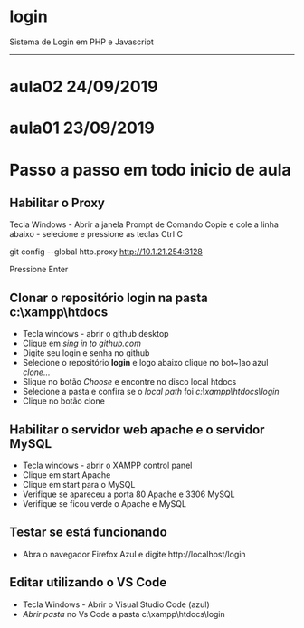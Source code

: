 # login
Sistema de Login em PHP e Javascript 

---

# aula02 24/09/2019

# aula01 23/09/2019

# Passo a passo em todo inicio de aula

## Habilitar o Proxy
Tecla Windows - Abrir a janela Prompt de Comando
Copie e cole a linha abaixo - selecione e pressione as teclas Ctrl C

git config --global http.proxy http://10.1.21.254:3128

Pressione Enter 

 ## Clonar o repositório **login** na pasta **c:\xampp\htdocs**
 
- Tecla windows - abrir o github desktop
- Clique em *sing in to github.com*
- Digite seu login e senha no github
- Selecione o repositório **login** e logo abaixo clique no bot~]ao azul *clone...*
- Slique no botão *Choose* e encontre no disco local htdocs
- Selecione a pasta e confira se o *local path* foi *c:\xampp\htdocs\login*
- Clique no botão clone

## Habilitar o servidor web **apache** e o servidor **MySQL**
- Tecla windows - abrir o XAMPP control panel
- Clique em start Apache
- Clique em start para o MySQL
- Verifique se apareceu a porta 80 Apache e 3306 MySQL
- Verifique se ficou verde o Apache e MySQL

## Testar se está funcionando
- Abra o navegador Firefox Azul e digite http://localhost/login

## Editar utilizando o VS Code
- Tecla Windows - Abrir o Visual Studio Code (azul)
- *Abrir pasta* no Vs Code a pasta c:\xampp\htdocs\login
